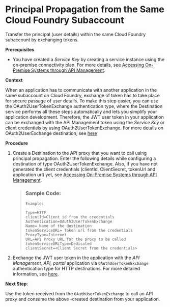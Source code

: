 <!-- loio0e3d3e77583f4cde8a80c31a3e584f0d -->

# Principal Propagation from the Same Cloud Foundry Subaccount

Transfer the principal \(user details\) within the same Cloud Foundry subaccount by exchanging tokens.

**Prerequisites**

-   You have created a *Service Key* by creating a service instance using the on-premise connectivity plan. For more details, see [Accessing On-Premise Systems through API Management](../accessing-on-premise-systems-through-api-management-2fc7a5b.md).

**Context**

When an application has to communicate with another application in the same subaccount on Cloud Foundry, exchange of token has to take place for secure passage of user details. To make this step easier, you can use the OAuth2UserTokenExchange authentication type, where the Destination service performs all these steps automatically and lets you simplify your application development. Therefore, the JWT user token in your application can be exchanged with the API Management token using the *Service Key* or client credentials by using OAuth2UserTokenExchange. For more details on OAuth2UserExchange destination, see [here](https://help.sap.com/viewer/cca91383641e40ffbe03bdc78f00f681/Cloud/en-US/e3c333f9de6245fca326993f2397c13a.html)

**Procedure**

1.  Create a Destination to the API proxy that you want to call using principal propagation. Enter the following details while configuring a destination of type OAuth2UserTokenExchange. Also, if you have not generated the client credentials \(clientId, ClientSecret, tokenUrl and application url\) yet, see [Accessing On-Premise Systems through API Management](../accessing-on-premise-systems-through-api-management-2fc7a5b.md).

    > ### Sample Code:  
    > ```
    > Example:
    > 
    > Type=HTTP
    > clientId=Client id from the credentials
    > Authentication=OAuth2UserTokenExchange
    > Name= Name of the destination
    > tokenServiceURL= Token url from the credentials
    > ProxyType=Internet
    > URL=API Proxy URL for the proxy to be called
    > tokenServiceURLType=Dedicated
    > clientSecret=<Client Secret from the credentials>
    > ```

2.  Exchange the JWT user token in the application with the *API Management, API, portal* application via `OAuthUserTokenExchange` authentication type for HTTP destinations. For more detailed information, see [here](https://help.sap.com/viewer/cca91383641e40ffbe03bdc78f00f681/Cloud/en-US/39d42654093e4f8db20398a06f7eab2b.html).

**Next Step**:

Use the token received from the `OAuthUserTokenExchange` to call an API proxy and consume the above -created destination from your application.

